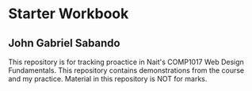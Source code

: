 # Starter Workbook

## John Gabriel Sabando 

This repository is for tracking proactice in Nait's COMP1017 Web Design Fundamentals. This repository contains demonstrations from the course and my practice. Material in this repository is NOT for marks.

